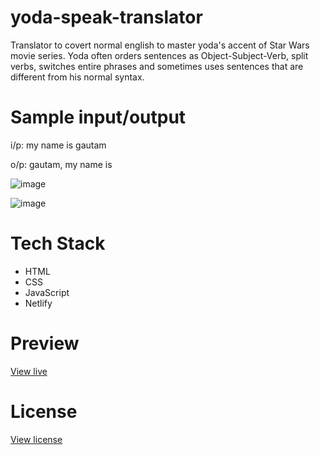 # yoda-speak-translator

Translator to covert normal english to master yoda's accent of Star Wars movie series. Yoda often orders sentences as Object-Subject-Verb, split verbs, switches entire phrases and sometimes uses sentences that are different from his normal syntax.

# Sample input/output

i/p: my name is gautam

o/p: gautam, my name is

![image](https://user-images.githubusercontent.com/27736288/208899757-65a7bcb4-6855-4dc2-8eea-cca7320b1465.png)

![image](https://user-images.githubusercontent.com/27736288/208899827-78d4e1a0-2a39-4c25-94a5-d9fc9dba6922.png)

# Tech Stack

* HTML
* CSS
* JavaScript
* Netlify

# Preview

[View live](https://yoda-translator-gautam-balamurali.netlify.app/)

# License

[View license](https://github.com/gautam-balamurali/yoda-speak-translator/blob/main/LICENSE.md)
